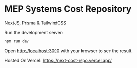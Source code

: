 # MEP Systems Cost Repository

NextJS, Prisma & TailwindCSS

Run the development server:

```bash
npm run dev
```

Open [http://localhost:3000](http://localhost:3000) with your browser to see the result.

Hosted On Vercel: https://next-cost-repo.vercel.app/